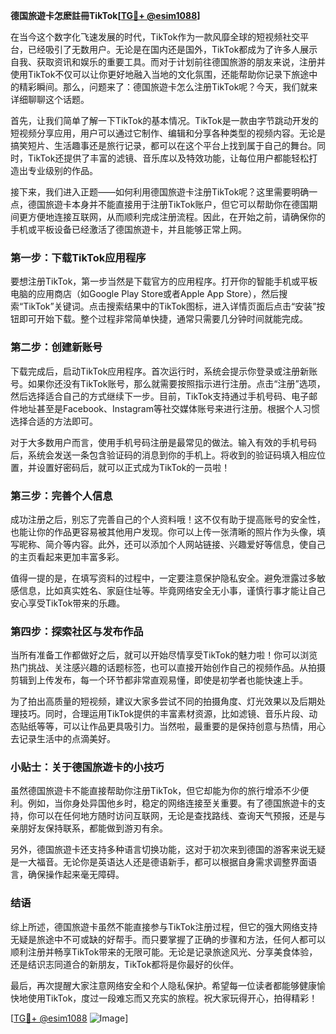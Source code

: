 **德国旅遊卡怎麽註冊TikTok[[TG💪+ @esim1088](https://t.me/s/esim1088)]**

在当今这个数字化飞速发展的时代，TikTok作为一款风靡全球的短视频社交平台，已经吸引了无数用户。无论是在国内还是国外，TikTok都成为了许多人展示自我、获取资讯和娱乐的重要工具。而对于计划前往德国旅游的朋友来说，注册并使用TikTok不仅可以让你更好地融入当地的文化氛围，还能帮助你记录下旅途中的精彩瞬间。那么，问题来了：德国旅遊卡怎么注册TikTok呢？今天，我们就来详细聊聊这个话题。

首先，让我们简单了解一下TikTok的基本情况。TikTok是一款由字节跳动开发的短视频分享应用，用户可以通过它制作、编辑和分享各种类型的视频内容。无论是搞笑短片、生活趣事还是旅行记录，都可以在这个平台上找到属于自己的舞台。同时，TikTok还提供了丰富的滤镜、音乐库以及特效功能，让每位用户都能轻松打造出专业级别的作品。

接下来，我们进入正题——如何利用德国旅遊卡注册TikTok呢？这里需要明确一点，德国旅遊卡本身并不能直接用于注册TikTok账户，但它可以帮助你在德国期间更方便地连接互联网，从而顺利完成注册流程。因此，在开始之前，请确保你的手机或平板设备已经激活了德国旅遊卡，并且能够正常上网。

### 第一步：下载TikTok应用程序

要想注册TikTok，第一步当然是下载官方的应用程序。打开你的智能手机或平板电脑的应用商店（如Google Play Store或者Apple App Store），然后搜索“TikTok”关键词。点击搜索结果中的TikTok图标，进入详情页面后点击“安装”按钮即可开始下载。整个过程非常简单快捷，通常只需要几分钟时间就能完成。

### 第二步：创建新账号

下载完成后，启动TikTok应用程序。首次运行时，系统会提示你登录或注册新账号。如果你还没有TikTok账号，那么就需要按照指示进行注册。点击“注册”选项，然后选择适合自己的方式继续下一步。目前，TikTok支持通过手机号码、电子邮件地址甚至是Facebook、Instagram等社交媒体账号来进行注册。根据个人习惯选择合适的方法即可。

对于大多数用户而言，使用手机号码注册是最常见的做法。输入有效的手机号码后，系统会发送一条包含验证码的消息到你的手机上。将收到的验证码填入相应位置，并设置好密码后，就可以正式成为TikTok的一员啦！

### 第三步：完善个人信息

成功注册之后，别忘了完善自己的个人资料哦！这不仅有助于提高账号的安全性，也能让你的作品更容易被其他用户发现。你可以上传一张清晰的照片作为头像，填写昵称、简介等内容。此外，还可以添加个人网站链接、兴趣爱好等信息，使自己的主页看起来更加丰富多彩。

值得一提的是，在填写资料的过程中，一定要注意保护隐私安全。避免泄露过多敏感信息，比如真实姓名、家庭住址等。毕竟网络安全无小事，谨慎行事才能让自己安心享受TikTok带来的乐趣。

### 第四步：探索社区与发布作品

当所有准备工作都做好之后，就可以开始尽情享受TikTok的魅力啦！你可以浏览热门挑战、关注感兴趣的话题标签，也可以直接开始创作自己的视频作品。从拍摄剪辑到上传发布，每一个环节都非常直观易懂，即使是初学者也能快速上手。

为了拍出高质量的短视频，建议大家多尝试不同的拍摄角度、灯光效果以及后期处理技巧。同时，合理运用TikTok提供的丰富素材资源，比如滤镜、音乐片段、动态贴纸等等，可以让作品更具吸引力。当然啦，最重要的是保持创意与热情，用心去记录生活中的点滴美好。

### 小贴士：关于德国旅遊卡的小技巧

虽然德国旅遊卡不能直接帮助你注册TikTok，但它却能为你的旅行增添不少便利。例如，当你身处异国他乡时，稳定的网络连接至关重要。有了德国旅遊卡的支持，你可以在任何地方随时访问互联网，无论是查找路线、查询天气预报，还是与亲朋好友保持联系，都能做到游刃有余。

另外，德国旅遊卡还支持多种语言切换功能，这对于初次来到德国的游客来说无疑是一大福音。无论你是英语达人还是德语新手，都可以根据自身需求调整界面语言，确保操作起来毫无障碍。

### 结语

综上所述，德国旅遊卡虽然不能直接参与TikTok注册过程，但它的强大网络支持无疑是旅途中不可或缺的好帮手。而只要掌握了正确的步骤和方法，任何人都可以顺利注册并畅享TikTok带来的无限可能。无论是记录旅途风光、分享美食体验，还是结识志同道合的新朋友，TikTok都将是你最好的伙伴。

最后，再次提醒大家注意网络安全和个人隐私保护。希望每一位读者都能够健康愉快地使用TikTok，度过一段难忘而又充实的旅程。祝大家玩得开心，拍得精彩！

[[TG💪+ @esim1088](https://t.me/s/esim1088) ![Image](https://i.postimg.cc/4NQfJmqS/Snipaste-2025-05-13-00-14-12.png)]